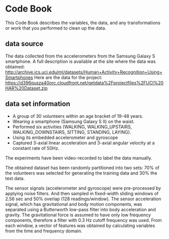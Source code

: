 # Code Book
This Code Book describes the variables, the data, and any transformations or work that you performed to clean up the data.

## data source
The data collected from the accelerometers from the Samsung Galaxy S smartphone. 
A full description is available at the site where the data was obtained:
http://archive.ics.uci.edu/ml/datasets/Human+Activity+Recognition+Using+Smartphones
Here are the data for the project:
https://d396qusza40orc.cloudfront.net/getdata%2Fprojectfiles%2FUCI%20HAR%20Dataset.zip

## data set information
- A group of 30 volunteers within an age bracket of 19-48 years.
- Wearing a smartphone (Samsung Galaxy S II) on the waist. 
- Performed six activities (WALKING, WALKING_UPSTAIRS, WALKING_DOWNSTAIRS, SITTING, STANDING, LAYING).
- Using its embedded accelerometer and gyroscope
- Captured 3-axial linear acceleration and 3-axial angular velocity at a constant rate of 50Hz. 

The experiments have been video-recorded to label the data manually. 

The obtained dataset has been randomly partitioned into two sets:
70% of the volunteers was selected for generating the training data and 30% the test data. 

The sensor signals (accelerometer and gyroscope) were pre-processed by applying noise filters. 
And then sampled in fixed-width sliding windows of 2.56 sec and 50% overlap (128 readings/window). 
The sensor acceleration signal, which has gravitational and body motion components, was separated using a Butterworth low-pass filter into body acceleration and gravity. 
The gravitational force is assumed to have only low frequency components, therefore a filter with 0.3 Hz cutoff frequency was used. 
From each window, a vector of features was obtained by calculating variables from the time and frequency domain.
